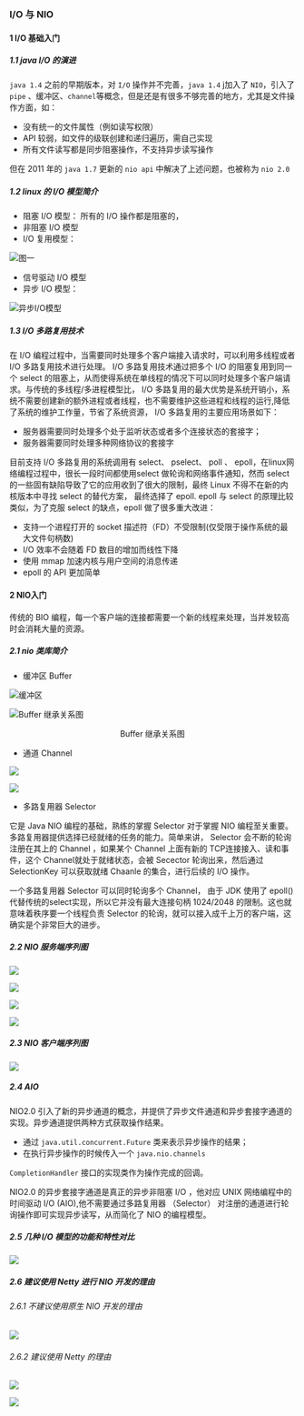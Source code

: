 ### I/O 与 NIO 

#### 1 I/O 基础入门

##### 1.1 java I/O 的演进
`java 1.4` 之前的早期版本，对 ` I/O ` 操作并不完善，` java 1.4 ` j加入了 `NIO`，引入了 `pipe` 、缓冲区、`channel`等概念，但是还是有很多不够完善的地方，尤其是文件操作方面，如：

- 没有统一的文件属性（例如读写权限）
- API 较弱，如文件的级联创建和递归遍历，需自己实现
- 所有文件读写都是同步阻塞操作，不支持异步读写操作


但在 2011 年的 `java 1.7` 更新的 `nio api` 中解决了上述问题，也被称为 `nio 2.0`

##### 1.2 linux 的 I/O 模型简介

- 阻塞 I/O 模型： 所有的 I/O 操作都是阻塞的，
- 非阻塞 I/O 模型
- I/O 复用模型：

![图一](./img/pic001.jpg 'I/O 复用模型') 

- 信号驱动 I/O 模型
- 异步 I/O 模型：

![异步I/O模型](./img/pic002.png '异步I/O模型')

##### 1.3 I/O 多路复用技术

在 I/O 编程过程中，当需要同时处理多个客户端接入请求时，可以利用多线程或者 I/O 多路复用技术进行处理。 I/O 多路复用技术通过把多个 I/O 的阻塞复用到同一个 select 的阻塞上，从而使得系统在单线程的情况下可以同时处理多个客户端请求。与传统的多线程/多进程模型比， I/O 多路复用的最大优势是系统开销小，系统不需要创建新的额外进程或者线程，也不需要维护这些进程和线程的运行,降低了系统的维护工作量，节省了系统资源， I/O 多路复用的主要应用场景如下：

- 服务器需要同时处理多个处于监听状态或者多个连接状态的套接字；
- 服务器需要同时处理多种网络协议的套接字

目前支持 I/O 多路复用的系统调用有 select、 pselect、 poll 、 epoll，在linux网络编程过程中，很长一段时间都使用select 做轮询和网络事件通知，然而 select 的一些固有缺陷导致了它的应用收到了很大的限制，最终 Linux 不得不在新的内核版本中寻找 select 的替代方案， 最终选择了 epoll. epoll 与 select 的原理比较类似，为了克服 select 的缺点，epoll 做了很多重大改进：

- 支持一个进程打开的 socket 描述符（FD）不受限制(仅受限于操作系统的最大文件句柄数)
- I/O 效率不会随着 FD 数目的增加而线性下降
- 使用 mmap 加速内核与用户空间的消息传递
- epoll 的 API 更加简单

#### 2 NIO入门
传统的 BIO 编程，每一个客户端的连接都需要一个新的线程来处理，当并发较高时会消耗大量的资源。

##### 2.1 nio 类库简介

- 缓冲区 Buffer

![缓冲区](./img/pic003.jpg '缓冲区')

![Buffer 继承关系图](./img/pic004.jpg 'Buffer 继承关系图')

<center>Buffer 继承关系图</center>

- 通道 Channel

![](./img/pic005.jpg)

![](./img/pic006.jpg)

- 多路复用器 Selector

它是 Java NIO 编程的基础，熟练的掌握 Selector 对于掌握 NIO 编程至关重要。多路复用器提供选择已经就绪的任务的能力。简单来讲， Selector 会不断的轮询注册在其上的 Channel ，如果某个 Channel 上面有新的 TCP连接接入、读和事件，这个 Channel就处于就绪状态，会被 Secector 轮询出来，然后通过 SelectionKey 可以获取就绪 Chaanle 的集合，进行后续的 I/O 操作。

一个多路复用器 Selector 可以同时轮询多个 Channel， 由于 JDK 使用了 epoll() 代替传统的select实现，所以它并没有最大连接句柄 1024/2048 的限制。这也就意味着秩序要一个线程负责 Selector 的轮询，就可以接入成千上万的客户端，这确实是个非常巨大的进步。

##### 2.2 NIO 服务端序列图

![](./img/pic006.jpg)

![](./img/pic008.jpg)

![](./img/pic009.jpg)

![](./img/pic010.jpg)

##### 2.3 NIO 客户端序列图

![](./img/pic011.jpg)

##### 2.4 AIO 

NIO2.0 引入了新的异步通道的概念，并提供了异步文件通道和异步套接字通道的实现。异步通道提供两种方式获取操作结果。

- 通过 ` java.util.concurrent.Future ` 类来表示异步操作的结果；
- 在执行异步操作的时候传入一个 `java.nio.channels`

`CompletionHandler` 接口的实现类作为操作完成的回调。

NIO2.0 的异步套接字通道是真正的异步非阻塞 I/O ，他对应 UNIX 网络编程中的时间驱动 I/O (AIO),他不需要通过多路复用器 （Selector） 对注册的通道进行轮询操作即可实现异步读写，从而简化了 NIO 的编程模型。

##### 2.5 几种 I/O 模型的功能和特性对比

![](./img/pic012.jpg)

##### 2.6 建议使用 Netty 进行 NIO 开发的理由

###### 2.6.1 不建议使用原生 NIO 开发的理由

![](./img/pic013.jpg)

###### 2.6.2 建议使用 Netty 的理由

![](./img/pic014.jpg)

![](./img/pic015.jpg)